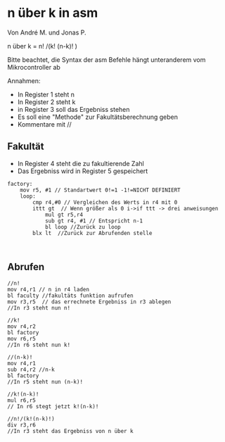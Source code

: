 # n über k in asm

Von André M. und Jonas P.

n über k = n! /(k! (n-k)! )

Bitte beachtet, die Syntax der asm Befehle hängt unteranderem vom Mikrocontroller ab

Annahmen: 

- In Register 1 steht n
- In Register 2 steht k
- in Register 3 soll das Ergebniss stehen
- Es soll eine "Methode" zur Fakultätsberechnung geben
- Kommentare mit //



## Fakultät

- In Register 4 steht die zu fakultierende Zahl
- Das Ergebniss wird in Register 5 gespeichert

```Asm
factory: 
	mov r5, #1 // Standartwert 0!=1 -1!=NICHT DEFINIERT
	loop:
		cmp r4,#0 // Vergleichen des Werts in r4 mit 0
		ittt gt  // Wenn größer als 0 i->if ttt -> drei anweisungen 
			mul gt r5,r4  
			sub gt r4, #1 // Entspricht n-1
			bl loop //Zurück zu loop
		blx lt  //Zurück zur Abrufenden stelle 
	
	
```

## Abrufen

````Asm
//n!
mov r4,r1 // n in r4 laden
bl faculty //fakultäts funktion aufrufen
mov r3,r5  // das errechnete Ergebniss in r3 ablegen
//In r3 steht nun n!

//k!
mov r4,r2
bl factory
mov r6,r5
//In r6 steht nun k!

//(n-k)!
mov r4,r1
sub r4,r2 //n-k
bl factory
//In r5 steht nun (n-k)!

//k!(n-k)!
mul r6,r5
// In r6 stegt jetzt k!(n-k)!

//n!/(k!(n-k)!)
div r3,r6
//In r3 steht das Ergebniss von n über k
````

